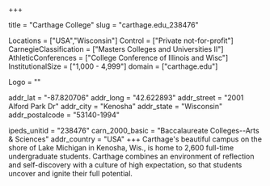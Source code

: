
+++

title = "Carthage College"
slug = "carthage.edu_238476"

Locations = ["USA","Wisconsin"]
Control = ["Private not-for-profit"]
CarnegieClassification = ["Masters Colleges and Universities II"]
AthleticConferences = ["College Conference of Illinois and Wisc"]
InstitutionalSize = ["1,000 - 4,999"]
domain = ["carthage.edu"]

Logo = ""

addr_lat = "-87.820706"
addr_long = "42.622893"
addr_street = "2001 Alford Park Dr"
addr_city = "Kenosha"
addr_state = "Wisconsin"
addr_postalcode = "53140-1994"

ipeds_unitid = "238476"
carn_2000_basic = "Baccalaureate Colleges--Arts & Sciences"
addr_country = "USA"
+++
    Carthage's beautiful campus on the shore of Lake Michigan in Kenosha, Wis., is home to 2,600 full-time undergraduate students. Carthage combines an environment of reflection and self-discovery with a culture of high expectation, so that students uncover and ignite their full potential.
